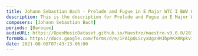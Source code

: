 ```yaml
---
title: Johann Sebastian Bach - Prelude and Fugue in E Major WTC I BWV 854 (5)
description: This is the description for Prelude and Fugue in E Major WTC I BWV 854 by Johann Sebastian Bach
composers: [Johann Sebastian Bach]
periods: [Baroque]
audioURL: https://OpenMusicDataset.github.io/Maestro/maestro-v3.0.0/2017/MIDI-Unprocessed_051_PIANO051_MID--AUDIO-split_07-06-17_Piano-e_3-02_wav--1.midi
formURL: https://docs.google.com/forms/d/e/1FAIpQLScyxUgzHMJbpMKXRRpkVi_0OsbPHim9V1mWWZcic2kg1cqmKA/viewform
date: 2021-08-08T07:43:13-06:00
---
```

